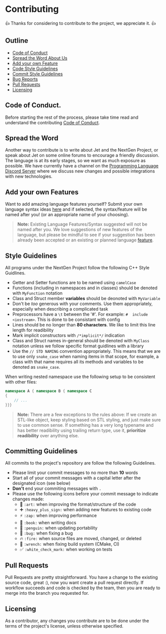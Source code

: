 # Contributing

👍 Thanks for considering to contribute to the project, we appreciate it. 👍

Outline
-----------------

* [Code of Conduct](https://github.com/The-NextGen-Project/jet/blob/main/CODE_OF_CONDUCT.md)
* [Spread the Word About Us](#spread-the-word)
* [Add your own Feature](#add-your-own-features)
* [Code Style Guidelines](#style-guidelines)
* [Commit Style Guidelines](#committing-guidelines)
* [Bug Reports](https://github.com/The-NextGen-Project/jet/blob/main/.github/ISSUE_TEMPLATE/jet----bug-report.md)
* [Pull Requests](#pull-requests)
* [Licensing](#licensing)

Code of Conduct.
----------------
Before starting the rest of the process, please take time read and understand the contributing
[Code of Conduct](https://github.com/The-NextGen-Project/jet/blob/main/CODE_OF_CONDUCT.md).


Spread the Word
---------------

Another way to contribute is to write about Jet and the NextGen Project, or speak about Jet on
some online forums to encourage a friendly discussion. The language is at its early stages, so 
we want as much exposure as possible. We have currently have a channel on the [Programming Language Discord Server](https://discord.gg/tft9Nw5jm6)
where we discuss new changes and possible integrations with new technologies.

Add your own Features
---------------------
Want to add amazing language features yourself? Submit your 
own language syntax ideas [here](https://github.com/The-NextGen-Project/jet/issues) and if 
selected, the syntax/feature will be named after you! (or an appropriate name of your choosing).

> **Note:** Existing Language Features/Syntax suggested will not be named after you. We love suggestions
> of new features of the language, but please be mindful to see if your suggestion has been already been
> accepted or an existing or planned language [feature](https://github.com/The-NextGen-Project/jet/blob/main/LANG.md).

Style Guidelines
----------------
All programs under the NextGen Project follow the following C++ Style Guidlines.

* Getter and Setter functions are to be named using `camelCase`
* Functions (including in namespaces and in classes) should be denoted with `MyFunction` notation
* Class and Struct member **variables** should be deonoted with `MyVariable`
* Don't be *too* generous with your comments. Use them appropriately, especially when describing a complicated task
* Preprocessors have a `\t` between the '#'. For example: `#  include <iostream>`. This is done to be consistant with config
* Lines should be no longer than **80 characters**. We like to limit this line length for readibility
* Mark implicit constructors with `/*implicit*/` indication
* Class and Struct names in-general should be denoted with `MyClass` notation unless we follow specific format guidlines with a library
* Use the `// STD NAMING` convention appropriately. This means that we are to use only `snake_case` when naming items in that scope, for example,
 a class with that name requires all its methods and variables to be denoted as `snake_case`.

When writing nested namespace use the following setup to be consistent with other files:
```c++
namespace A { namespace B { namespace C
{
    // ...
}}}
```

> **Note:** There are a few exceptions to the rules above: If we create an STL-like object, keep styling
> based on STL styling, and just make sure to use common sense. If something has a very long typename and 
> has better readibility using trailing return type, use it, **prioritize readibility** over anything else.

Committing Guidelines
---------------------
All commits to the project's repository are follow the following Guidelines.

* Please limit your commit messages to no more than **10** words
* Start all of your commit messages with a capital letter after the designated icon (see below)
* **Don't** end your commiting messages with `.`
* Please use the following icons before your commit message to indicate changes made:
    * :art:               `:art:`               when improving the format/structure of the code
    * :heavy_plus_sign:   `:heavy_plus_sign:`   when adding new features to existing code
    * :zap:               `:zap:`               when improving performance
    * :book:              `:book:`              when writing docs
    * :penguin:           `:penguin:`           when updating portability
    * :bug:               `:bug:`               when fixing a bug
    * :fire:              `:fire:`              when source files are moved, changed, or deleted
    * :wrench:            `:wrench:`            when fixing build system (CMake, CI)
    * :white_check_mark:  `:white_check_mark:`  when working on tests

Pull Requests
---------------
Pull Requests are pretty straightforward. You have a change to the existing source code, great :), now you want create
a pull request directly. If workflow succeeds and code is checked by the team, then you are ready to 
merge into the branch you requested for. 


Licensing
----------
As a contributor, any changes you contribute are to be done under the terms of the project's license, unless otherwise specified.
